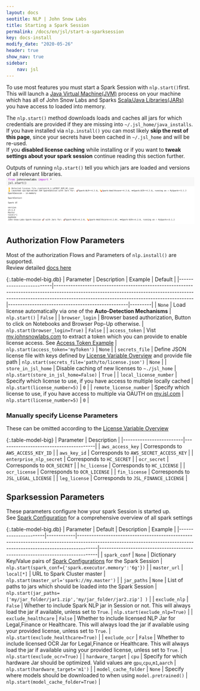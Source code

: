```yaml
---
layout: docs
seotitle: NLP | John Snow Labs
title: Starting a Spark Session
permalink: /docs/en/jsl/start-a-sparksession
key: docs-install
modify_date: "2020-05-26"
header: true
show_nav: true
sidebar:
    nav: jsl
---
```


<div class="main-docs" markdown="1"><div class="h3-box" markdown="1">

To use most features you must start a Spark Session with `nlp.start()`first.        
This will launch a [Java Virtual Machine(JVM)](https://en.wikipedia.org/wiki/Java_virtual_machine) process on your machine
which has all of John Snow Labs and Sparks [Scala/Java Libraries(JARs)](https://de.wikipedia.org/wiki/Java_Archive) you have access to loaded into memory. 

The `nlp.start()` method downloads loads  and caches all jars for which credentials are provided if they are missing into `~/.jsl_home/java_installs`.       
If you have installed via `nlp.install()` you can most likely **skip the rest of this page**, since your secrets have been cached in `~/.jsl_home` and will be re-used.        
If you **disabled license caching** while installing or if you want to **tweak settings about your spark session** continue reading this section further.        

Outputs of running `nlp.start()` tell you which jars are loaded and versions of all relevant libraries.  
![access_token1.png](/assets/images/jsl_lib/start/start.png)

</div><div class="h3-box" markdown="1">

## Authorization Flow Parameters 
Most of the authorization Flows and Parameters of `nlp.install()` are supported.                 
Review detailed [docs here](https://nlp.johnsnowlabs.com/docs/en/jsl/install#authorization-flows-overview)  

{:.table-model-big.db}
| Parameter               | Description                                                                                                                                                                                                          | Example                                          | Default |
|-------------------------|----------------------------------------------------------------------------------------------------------------------------------------------------------------------------------------------------------------------|--------------------------------------------------|---------|
| `None`                  | Load license automatically via one of the **Auto-Detection Mechanisms**                                                                                                                                              | `nlp.start()`                                    | `False` |
| `browser_login`         | Browser based authorization, Button to click on Notebooks and Browser Pop-Up otherwise.                                                                                                                              | `nlp.start(browser_login=True)`                  | `False` |
| `access_token`          | Vist [my.johnsnowlabs.com](https://my.johnsnowlabs.com/) to extract a token which you can provide to enable license access. See [Access Token Example](https://nlp.johnsnowlabs.com/docs/en/jsl/install#via-access-token) | `nlp.start(access_token='myToken')`              | `None`  |
| `secrets_file`          | Define JSON license file with keys  defined by [License Variable Overview](https://nlp.johnsnowlabs.com/docs/en/jsl/install#license-variables-names-for-json-and-os-variables) and provide file path                     | `nlp.start(secrets_file='path/to/license.json')` | `None`  |
| `store_in_jsl_home`     | Disable caching of new licenses to `~./jsl_home`                                                                                                                                                                     | `nlp.start(store_in_jsl_home=False)`             | `True`  |
| `local_license_number`  | Specify which license to use, if you have access to multiple locally cached                                                                                                                                          | `nlp.start(license_number=5)`                    | `0`     |
| `remote_license_number` | Specify which license to use, if you have access to multiple via OAUTH on [my.jsl.com](https://my.johnsnowlabs.com/)                                                                                                 | `nlp.start(license_number=5)`                    | `0`     |

</div><div class="h3-box" markdown="1">

### Manually specify License Parameters 
These can be omitted according to the [License Variable Overview](https://nlp.johnsnowlabs.com/docs/en/jsl/install#license-variables-names-for-json-and-os-variables)

{:.table-model-big}
| Parameter               | Description                            |
|-------------------------|----------------------------------------|
| `aws_access_key`        | Corresponds to `AWS_ACCESS_KEY_ID`     |
| `aws_key_id`            | Corresponds to `AWS_SECRET_ACCESS_KEY` |
| `enterprise_nlp_secret` | Corresponds to `HC_SECRET`             |
| `ocr_secret`            | Corresponds to `OCR_SECRET`            |
| `hc_license`            | Corresponds to `HC_LICENSE`            |
| `ocr_license`           | Corresponds to `OCR_LICENSE`           |
| `fin_license`           | Corresponds to `JSL_LEGAL_LICENSE`     |
| `leg_license`           | Corresponds to `JSL_FINANCE_LICENSE`   |

</div><div class="h3-box" markdown="1">

## Sparksession Parameters
These parameters configure how your spark Session is started up.        
See [Spark Configuration](https://spark.apache.org/docs/latest/configuration.html) for a comprehensive overview of all spark settings 

{:.table-model-big.db}
| Parameter            | Default    | Description                                                                                                                                                        | Example                                                                     |
|----------------------|------------|--------------------------------------------------------------------------------------------------------------------------------------------------------------------|-----------------------------------------------------------------------------|
| `spark_conf`         | `None`     | Dictionary Key/Value pairs of [Spark Configurations](https://spark.apache.org/docs/latest/configuration.html) for the Spark Session                                | `nlp.start(spark_conf={'spark.executor.memory':'6g'})`                      |
| `master_url`         | `local[*]` | URL to Spark Cluster master                                                                                                                                        | `nlp.start(master_url='spark://my.master')`                                 |
| `jar_paths`          | `None`     | List of paths to jars which should be loaded into the Spark Session                                                                                                | `nlp.start(jar_paths=['my/jar_folder/jar1.zip','my/jar_folder/jar2.zip'] )` |
| `exclude_nlp`        | `False`    | Whether to include Spark NLP jar in Session or not. This will always load the jar if available, unless set to `True`.                                              | `nlp.start(exclude_nlp=True)`                                               |
| `exclude_healthcare` | `False`    | Whether to include licensed NLP Jar for Legal,Finance or Healthcare. This will always load the jar if available using your provided license, unless set to `True`. | `nlp.start(exclude_healthcare=True)`                                        |
| `exclude_ocr`        | `False`    | Whether to include licensed OCR Jar for Legal,Finance or Healthcare. This will always load the jar if available using your provided license, unless set to `True`. | `nlp.start(exclude_ocr=True)`                                               |
| `hardware_target`    | `cpu`      | Specify for which hardware Jar should be optimized. Valid values are `gpu`,`cpu`,`m1`,`aarch`                                                                      | `nlp.start(hardware_target='m1')`                                           |
| `model_cache_folder` | `None`     | Specify where models should be downloaded to when using `model.pretrained()`                                                                                       | `nlp.start(model_cache_folder=True)`                                        |

</div></div>